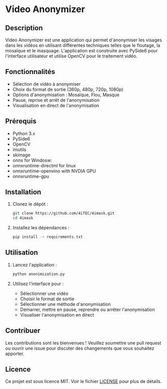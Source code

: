 # Video Anonymizer

## Description

Video Anonymizer est une application qui permet d'anonymiser les visages dans les vidéos en utilisant différentes techniques telles que le floutage, la mosaïque et le masquage. L'application est construite avec PySide6 pour l'interface utilisateur et utilise OpenCV pour le traitement vidéo.

## Fonctionnalités

- Sélection de vidéo à anonymiser
- Choix du format de sortie (360p, 480p, 720p, 1080p)
- Options d'anonymisation : Mosaïque, Flou, Masque
- Pause, reprise et arrêt de l'anonymisation
- Visualisation en direct de l'anonymisation

## Prérequis

- Python 3.x
- PySide6
- OpenCV
- imutils
- skimage
- onnx
for Windosw: 
- onnxruntime-directml
for linux
- onnxruntime-openvino
with NVDIA GPU
- onnxruntime-gpu

## Installation

1. Clonez le dépôt :
    ```bash
    git clone https://github.com/4iTEC/4imask.git
    cd 4imask
    ```

2. Installez les dépendances :
    ```bash
    pip install -r requirements.txt
    ```

## Utilisation

1. Lancez l'application :
    ```bash
    python anonimization.py
    ```

2. Utilisez l'interface pour :
    - Sélectionner une vidéo
    - Choisir le format de sortie
    - Sélectionner une méthode d'anonymisation
    - Démarrer, mettre en pause, reprendre ou arrêter l'anonymisation
    - Visualiser l'anonymisation en direct

## Contribuer

Les contributions sont les bienvenues ! Veuillez soumettre une pull request ou ouvrir une issue pour discuter des changements que vous souhaitez apporter.

## Licence

Ce projet est sous licence MIT. Voir le fichier [LICENSE](LICENSE) pour plus de détails.